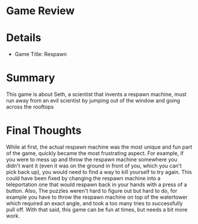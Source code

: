 # Game Review

# Details

* Game Title: Respawn


# Summary

This game is about Seth, a scientist that invents a respawn machine, must run away from an evil scientist by jumping out of the window and going across the rooftops

#

#

# Final Thoughts

While at first, the actual respawn machine was the most unique and fun part of the game, quickly became the most frustrating aspect. For example, if you were to mess up and throw the respawn machine somewhere you didn't want it (even it was on the ground in front of you, which you can't pick back up), you would need to find a way to kill yourself to try again.  This could have been fixed by changing the respawn machine into a teleportation one that would respawn back in your hands with a press of a button. Also, The puzzles weren't hard to figure out but hard to do, for example you have to throw the respawn machine on top of the watertower which required an exact angle, and took a too many tries to successfully pull off.  With that said, this game can be fun at times, but needs a bit more work.
